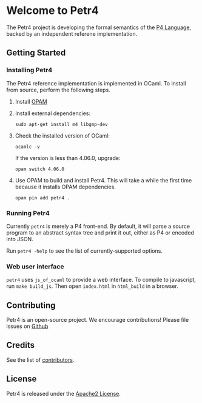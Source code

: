 # Welcome to Petr4

The Petr4 project is developing the formal semantics of the [P4
Language](https://p4.org), backed by an independent referene
implementation.

## Getting Started

### Installing Petr4

The Petr4 reference implementation is implemented in OCaml. To install
from source, perform the following steps.

1. Install [OPAM](https://opam.ocaml.org/)

1. Install external dependencies:
   ```
   sudo apt-get install m4 libgmp-dev
   ```

1. Check the installed version of OCaml:
    ```
    ocamlc -v
    ```
    If the version is less than 4.06.0, upgrade:
    ```
    opam switch 4.06.0
    ```

1. Use OPAM to build and install Petr4. This will take a while the first time
   because it installs OPAM dependencies.
    ```
    opam pin add petr4 .
    ```

### Running Petr4

Currently `petr4` is merely a P4 front-end. By default, it will parse
a source program to an abstract syntax tree and print it out, either
as P4 or encoded into JSON.

Run `petr4 -help` to see the list of currently-supported options.

### Web user interface

`petr4` uses `js_of_ocaml` to provide a web interface. To compile to javascript,
run `make build_js`. Then open `index.html` in `html_build` in a browser.

## Contributing

Petr4 is an open-source project. We encourage contributions!
Please file issues on
[Github](https://github.com/cornell-netlab/petr4/issues)

## Credits

See the list of [contributors](CONTRIBUTORS).

## License

Petr4 is released under the [Apache2 License](LICENSE).
